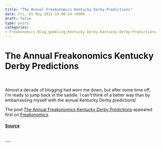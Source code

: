```yaml
---
title: "The Annual Freakonomics Kentucky Derby Predictions"
date: Fri, 01 May 2015 19:00:14 +0000
draft: false
type: posts
categories: 
- Freakonomics Blog,gambling,Kentucky Derby,Kentucky Derby Predictions,Steven D. Levitt
---
```

# The Annual Freakonomics Kentucky Derby Predictions

<br/>

<br/>
Almost a decade of blogging had worn me down, but after some time off, I'm ready to jump back in the saddle. I can't think of a better way than by embarrassing myself with the annual Kentucky Derby predictions!

The post [The Annual Freakonomics Kentucky Derby Predictions](https://freakonomics.com/2015/05/the-annual-freakonomics-kentucky-derby-predictions/) appeared first on [Freakonomics](https://freakonomics.com).

#### [Source](https://freakonomics.com/2015/05/the-annual-freakonomics-kentucky-derby-predictions/)

<br/>
---
